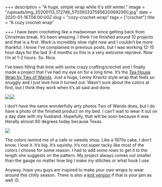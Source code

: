 
+++
description = "A huge, simple wrap while it's still winter."
image = "/uploads/img_20200113_172746_5703933375956200692060.jpg"
date = 2020-01-16T06:00:00Z
slug = "cozy-crochet-wrap"
tags = ["crochet"]
title = "A cozy crochet wrap"

+++
I have been crocheting like a madwoman since getting back from Christmas break. It’s been amazing. I think I’ve finished around 10 projects and that is a first. Work is incredibly slow right now and I couldn’t be more thankful. I know I’ve complained in previous posts, but I was working 12-15 hour days for the last 3-4 months so this is a very welcome reprieve. Now I’m at 1-2 hours. So. Nice.

I’ve been filling that time with some crazy crafting/crochet and I finally made a project that I’ve had my eye on for a long time. It’s the [Tea House Wrap by Two of Wands](https://www.twoofwands.com/blog/tea-house-wrap). Just a huge, Lenny Kravitz style wrap that feels so snuggly and I just love how it turned out. Wasn’t sure about the colors at first, but I think they work when it’s all said and done.

![](/uploads/working-on-wrap.jpg)![](/uploads/almost-done.jpg)

I don’t have the same wonderfully arty photos Two of Wands does, but I do have a photo of the finished product on my bed. I can’t wait to wear it out on a day date with my husband. Hopefully, that will be soon because it was literally almost 80 degrees today because Texas.

![](/uploads/img_20200113_172746_5703933375956200692060.jpg)

The colors remind me of a cafe or sweets shop. Like a 1970s cake, I don’t know. I love it. It’s big. It’s squishy. It’s not super tacky like most of the colors I choose for some reason. I had to add some rows to get it to the length she suggests on the pattern. My project always comes out smaller than the gauge no matter how big I make my stitches or what hook I use.

Anyway, hope you guys are inspired to make your own wraps to wear around this chilly season. There is also a [knit version](https://www.twoofwands.com/blog/coffee-shop-wrap) if that is your jam as well :D.
